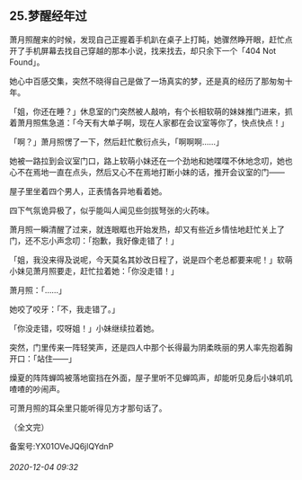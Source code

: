 ## 25.梦醒经年过
萧月照醒来的时候，发现自己正握着手机趴在桌子上打盹，她骤然睁开眼，赶忙点开了手机屏幕去找自己穿越的那本小说，找来找去，却只余下一个「404 Not Found」。


她心中百感交集，突然不晓得自己是做了一场真实的梦，还是真的经历了那匆匆十年。


「姐，你还在睡？」休息室的门突然被人敲响，有个长相软萌的妹妹推门进来，抓着萧月照焦急道：「今天有大单子啊，现在人家都在会议室等你了，快点快点！」


「啊？」萧月照愣了一下，然后赶忙敷衍点头，「啊啊啊……」


她被一路拉到会议室门口，路上软萌小妹还在一个劲地和她喋喋不休地念叨，她也心不在焉地一直在点头，然后又心不在焉地打断小妹的话，推开会议室的门——


屋子里坐着四个男人，正表情各异地看着她。


四下气氛诡异极了，似乎能叫人闻见些剑拔弩张的火药味。


萧月照一瞬清醒了过来，就连眼眶也开始发热，却又有些近乡情怯地赶忙关上了门，还不忘小声念叨：「抱歉，我好像走错了！」


「姐，我没来得及说呢，今天莫名其妙改日程了，说是四个老总都要来呢！」软萌小妹见萧月照要走，赶忙拉着她：「你没走错！」


萧月照：「……」


她咬了咬牙：「不，我走错了。」


「你没走错，哎呀姐！」小妹继续拉着她。


突然，门里传来一阵轻笑声，还是四人中那个长得最为阴柔昳丽的男人率先抱着胸开口：「站住——」


燥夏的阵阵蝉鸣被落地窗挡在外面，屋子里听不见蝉鸣声，却能听见身后小妹叽叽喳喳的吵闹声。


可萧月照的耳朵里只能听得见方才那句话了。


（全文完）


备案号:YX01OVeJQ6jlQYdnP


###### 2020-12-04 09:32
